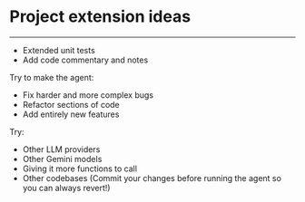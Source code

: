 # Project extension ideas
---

- Extended unit tests
- Add code commentary and notes

Try to make the agent:
- Fix harder and more complex bugs
- Refactor sections of code
- Add entirely new features

Try:
- Other LLM providers
- Other Gemini models
- Giving it more functions to call
- Other codebases (Commit your changes before running the agent so you can always revert!)
